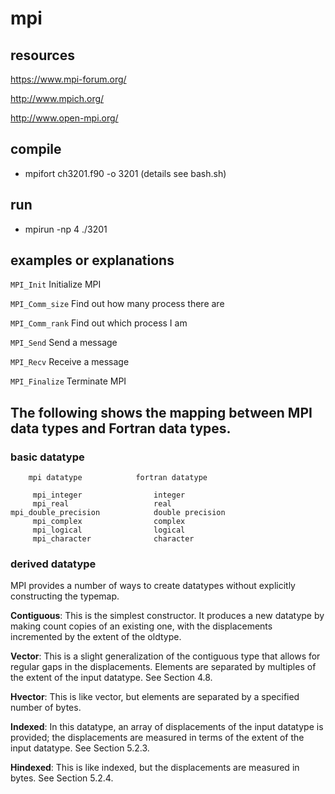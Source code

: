 # mpi

## resources

https://www.mpi-forum.org/

http://www.mpich.org/

http://www.open-mpi.org/

## compile

* mpifort ch3201.f90 -o 3201 (details see bash.sh)

## run

* mpirun -np 4 ./3201

## examples or explanations

```MPI_Init```        Initialize MPI 

```MPI_Comm_size```   Find out how many process there are

```MPI_Comm_rank```   Find out which process I am

```MPI_Send```        Send a message

```MPI_Recv```        Receive a message

```MPI_Finalize```    Terminate MPI
## The following shows the mapping between MPI data types and Fortran data types.
### basic datatype
```
    mpi datatype            fortran datatype
    
     mpi_integer                integer
     mpi_real                   real
mpi_double_precision            double precision
     mpi_complex                complex
     mpi_logical                logical
     mpi_character              character
```
### derived datatype
MPI provides a number of ways to create datatypes without explicitly constructing the typemap.

__Contiguous__: This is the simplest constructor. It produces a new datatype by making count copies of an existing one, with the displacements incremented by the extent of the oldtype.

__Vector__: This is a slight generalization of the contiguous type that allows for regular gaps in the displacements. Elements are separated by multiples of the extent of the input datatype. See Section 4.8.

__Hvector__: This is like vector, but elements are separated by a specified number of bytes.

__Indexed__: In this datatype, an array of displacements of the input datatype is provided; the displacements are measured in terms of the extent of the input datatype. See Section 5.2.3.

__Hindexed__: This is like indexed, but the displacements are measured in bytes. See Section 5.2.4.

